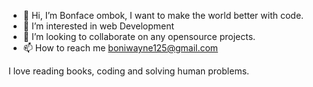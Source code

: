 - 👋 Hi, I’m Bonface ombok, I want to make the world better with code.
- 👀 I’m interested in web Development 
- 💞️ I’m looking to collaborate on any opensource projects.
- 📫 How to reach me boniwayne125@gmail.com 

I love reading books, coding and solving human problems.
